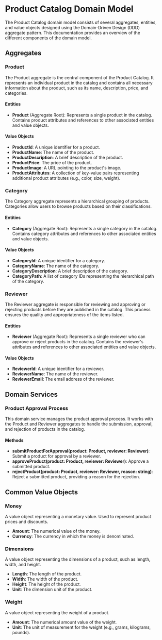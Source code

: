 # Product Catalog Domain Model

The Product Catalog domain model consists of several aggregates, entities, and value objects designed using the Domain-Driven Design (DDD) aggregate pattern. This documentation provides an overview of the different components of the domain model.

## Aggregates

### Product

The Product aggregate is the central component of the Product Catalog. It represents an individual product in the catalog and contains all necessary information about the product, such as its name, description, price, and categories.

#### Entities

- **Product** (Aggregate Root): Represents a single product in the catalog. Contains product attributes and references to other associated entities and value objects.

#### Value Objects

- **ProductId**: A unique identifier for a product.
- **ProductName**: The name of the product.
- **ProductDescription**: A brief description of the product.
- **ProductPrice**: The price of the product.
- **ProductImage**: A URL pointing to the product's image.
- **ProductAttributes**: A collection of key-value pairs representing additional product attributes (e.g., color, size, weight).

### Category

The Category aggregate represents a hierarchical grouping of products. Categories allow users to browse products based on their classifications.

#### Entities

- **Category** (Aggregate Root): Represents a single category in the catalog. Contains category attributes and references to other associated entities and value objects.

#### Value Objects

- **CategoryId**: A unique identifier for a category.
- **CategoryName**: The name of the category.
- **CategoryDescription**: A brief description of the category.
- **CategoryPath**: A list of category IDs representing the hierarchical path of the category.

### Reviewer

The Reviewer aggregate is responsible for reviewing and approving or rejecting products before they are published in the catalog. This process ensures the quality and appropriateness of the items listed.

#### Entities

- **Reviewer** (Aggregate Root): Represents a single reviewer who can approve or reject products in the catalog. Contains the reviewer's attributes and references to other associated entities and value objects.

#### Value Objects

- **ReviewerId**: A unique identifier for a reviewer.
- **ReviewerName**: The name of the reviewer.
- **ReviewerEmail**: The email address of the reviewer.

## Domain Services

### Product Approval Process

This domain service manages the product approval process. It works with the Product and Reviewer aggregates to handle the submission, approval, and rejection of products in the catalog.

#### Methods

- **submitProductForApproval(product: Product, reviewer: Reviewer)**: Submit a product for approval by a reviewer.
- **approveProduct(product: Product, reviewer: Reviewer)**: Approve a submitted product.
- **rejectProduct(product: Product, reviewer: Reviewer, reason: string)**: Reject a submitted product, providing a reason for the rejection.

## Common Value Objects

### Money

A value object representing a monetary value. Used to represent product prices and discounts.

- **Amount**: The numerical value of the money.
- **Currency**: The currency in which the money is denominated.

### Dimensions

A value object representing the dimensions of a product, such as length, width, and height.

- **Length**: The length of the product.
- **Width**: The width of the product.
- **Height**: The height of the product.
- **Unit**: The dimension unit of the product.

### Weight

A value object representing the weight of a product.

- **Amount**: The numerical amount value of the weight.
- **Unit**: The unit of measurement for the weight (e.g., grams, kilograms, pounds).
